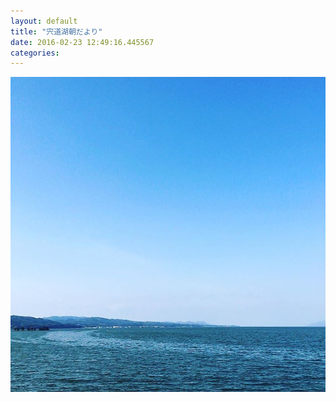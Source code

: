 ```yaml
---
layout: default
title: "宍道湖朝だより"
date: 2016-02-23 12:49:16.445567
categories: 
---
```


![](/assets/images/201602/12677421_1525626461067129_479352201_n.jpg)


